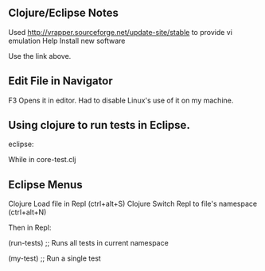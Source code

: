 Clojure/Eclipse Notes
---------------------

Used http://vrapper.sourceforge.net/update-site/stable to provide vi emulation
Help
  Install new software
  
Use the link above.


Edit File in Navigator
----------------------

F3  Opens it in editor. Had to disable Linux's use of it on my machine.

Using clojure to run tests in Eclipse.
--------------------------------------
eclipse:

While in core-test.clj

Eclipse Menus
-------------
   Clojure
	    Load file in Repl (ctrl+alt+S)
   Clojure
	    Switch Repl to file's namespace (ctrl+alt+N)


Then in Repl:

(run-tests)  ;; Runs all tests in current namespace

(my-test)    ;; Run a single test
